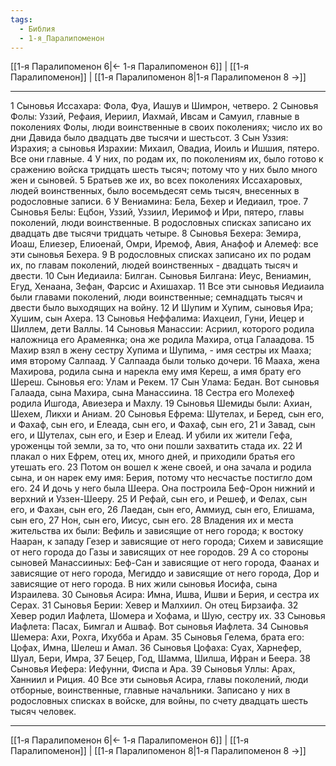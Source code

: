 ```yaml
---
tags:
  - Библия
  - 1-я_Паралипоменон
---
```

[[1-я Паралипоменон 6|← 1-я Паралипоменон 6]] | [[1-я Паралипоменон]] | [[1-я Паралипоменон 8|1-я Паралипоменон 8 →]]

---
1 Сыновья Иссахара: Фола, Фуа, Иашув и Шимрон, четверо.
2 Сыновья Фолы: Уззий, Рефаия, Иериил, Иахмай, Ивсам и Самуил, главные в поколениях Фолы, люди воинственные в своих поколениях; число их во дни Давида было двадцать две тысячи и шестьсот.
3 Сын Уззия: Израхия; а сыновья Израхии: Михаил, Овадиа, Иоиль и Ишшия, пятеро. Все они главные.
4 У них, по родам их, по поколениям их, было готово к сражению войска тридцать шесть тысяч; потому что у них было много жен и сыновей.
5 Братьев же их, во всех поколениях Иссахаровых, людей воинственных, было восемьдесят семь тысяч, внесенных в родословные записи.
6 У Вениамина: Бела, Бехер и Иедиаил, трое.
7 Сыновья Белы: Ецбон, Уззий, Уззиил, Иеримоф и Ири, пятеро, главы поколений, люди воинственные. В родословных списках записано их двадцать две тысячи тридцать четыре.
8 Сыновья Бехера: Земира, Иоаш, Елиезер, Елиоенай, Омри, Иремоф, Авия, Анафоф и Алемеф: все эти сыновья Бехера.
9 В родословных списках записано их по родам их, по главам поколений, людей воинственных - двадцать тысяч и двести.
10 Сын Иедиаила: Билган. Сыновья Билгана: Иеус, Вениамин, Егуд, Хенаана, Зефан, Фарсис и Ахишахар.
11 Все эти сыновья Иедиаила были главами поколений, люди воинственные; семнадцать тысяч и двести было выходящих на войну.
12 И Шупим и Хупим, сыновья Ира; Хушим, сын Ахера.
13 Сыновья Неффалима: Иахцеил, Гуни, Иецер и Шиллем, дети Валлы.
14 Сыновья Манассии: Асриил, которого родила наложница его Арамеянка; она же родила Махира, отца Галаадова.
15 Махир взял в жену сестру Хупима и Шупима, - имя сестры их Мааха; имя второму Салпаад. У Салпаада были только дочери.
16 Мааха, жена Махирова, родила сына и нарекла ему имя Кереш, а имя брату его Шереш. Сыновья его: Улам и Рекем.
17 Сын Улама: Бедан. Вот сыновья Галаада, сына Махира, сына Манассиина.
18 Сестра его Молехеф родила Ишгода, Авиезера и Махлу.
19 Сыновья Шемиды были: Ахиан, Шехем, Ликхи и Аниам.
20 Сыновья Ефрема: Шутелах, и Беред, сын его, и Фахаф, сын его, и Елеада, сын его, и Фахаф, сын его,
21 и Завад, сын его, и Шутелах, сын его, и Езер и Елеад. И убили их жители Гефа, уроженцы той земли, за то, что они пошли захватить стада их.
22 И плакал о них Ефрем, отец их, много дней, и приходили братья его утешать его.
23 Потом он вошел к жене своей, и она зачала и родила сына, и он нарек ему имя: Берия, потому что несчастье постигло дом его.
24 И дочь у него была Шеера. Она построила Беф-Орон нижний и верхний и Уззен-Шееру.
25 И Рефай, сын его, и Решеф, и Фелах, сын его, и Фахан, сын его,
26 Лаедан, сын его, Аммиуд, сын его, Елишама, сын его,
27 Нон, сын его, Иисус, сын его.
28 Владения их и места жительства их были: Вефиль и зависящие от него города; к востоку Нааран, к западу Гезер и зависящие от него города; Сихем и зависящие от него города до Газы и зависящих от нее городов.
29 А со стороны сыновей Манассииных: Беф-Сан и зависящие от него города, Фаанах и зависящие от него города, Мегиддо и зависящие от него города, Дор и зависящие от него города. В них жили сыновья Иосифа, сына Израилева.
30 Сыновья Асира: Имна, Ишва, Ишви и Берия, и сестра их Серах.
31 Сыновья Берии: Хевер и Малхиил. Он отец Бирзаифа.
32 Хевер родил Иафлета, Шомера и Хофама, и Шую, сестру их.
33 Сыновья Иафлета: Пасах, Бимгал и Ашваф. Вот сыновья Иафлета.
34 Сыновья Шемера: Ахи, Рохга, Ихубба и Арам.
35 Сыновья Гелема, брата его: Цофах, Имна, Шелеш и Амал.
36 Сыновья Цофаха: Суах, Харнефер, Шуал, Бери, Имра,
37 Бецер, Год, Шамма, Шилша, Ифран и Беера.
38 Сыновья Иефера: Иефунни, Фиспа и Ара.
39 Сыновья Уллы: Арах, Ханниил и Риция.
40 Все эти сыновья Асира, главы поколений, люди отборные, воинственные, главные начальники. Записано у них в родословных списках в войске, для войны, по счету двадцать шесть тысяч человек.

---
[[1-я Паралипоменон 6|← 1-я Паралипоменон 6]] | [[1-я Паралипоменон]] | [[1-я Паралипоменон 8|1-я Паралипоменон 8 →]]